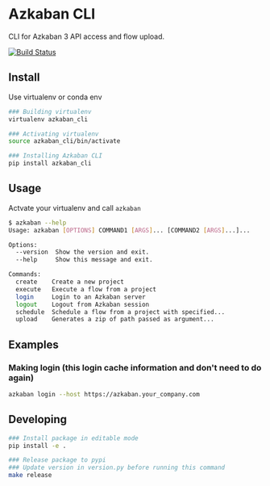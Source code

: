 # Azkaban CLI

CLI for Azkaban 3 API access and flow upload.

[![Build Status](https://travis-ci.com/globocom/azkaban-cli.svg?branch=master)](https://travis-ci.com/globocom/azkaban-cli)

## Install

Use virtualenv or conda env
```sh
### Building virtualenv
virtualenv azkaban_cli

### Activating virtualenv
source azkaban_cli/bin/activate

### Installing Azkaban CLI
pip install azkaban_cli
```

## Usage

Actvate your virtualenv and call ```azkaban```

```sh
$ azkaban --help
Usage: azkaban [OPTIONS] COMMAND1 [ARGS]... [COMMAND2 [ARGS]...]...

Options:
  --version  Show the version and exit.
  --help     Show this message and exit.

Commands:
  create    Create a new project
  execute   Execute a flow from a project
  login     Login to an Azkaban server
  logout    Logout from Azkaban session
  schedule  Schedule a flow from a project with specified...
  upload    Generates a zip of path passed as argument...
```

## Examples

### Making login (this login cache information and don't need to do again)

```sh
azkaban login --host https://azkaban.your_company.com
```

## Developing

```sh
### Install package in editable mode
pip install -e .
```

```sh
### Release package to pypi
### Update version in version.py before running this command
make release
```
